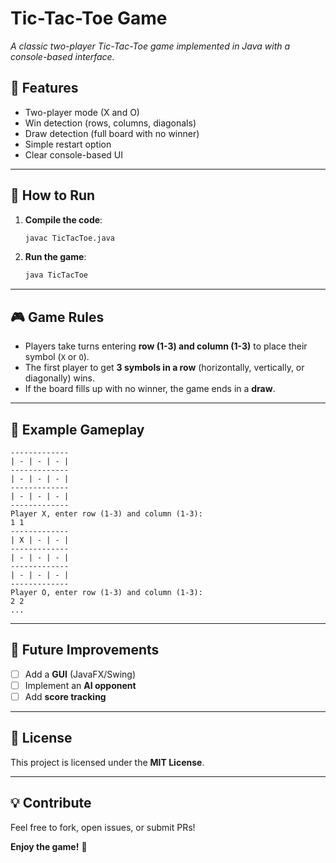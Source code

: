 
# **Tic-Tac-Toe Game**  
*A classic two-player Tic-Tac-Toe game implemented in Java with a console-based interface.*  

## **📌 Features**  
 * Two-player mode (X and O)  
 * Win detection (rows, columns, diagonals)  
 * Draw detection  (full board with no winner)  
 * Simple restart option 
 * Clear console-based UI  

---

## **🚀 How to Run**  
1. **Compile the code**:  
   ```sh
   javac TicTacToe.java
   ```
2. **Run the game**:  
   ```sh
   java TicTacToe
   ```

---

## **🎮 Game Rules**  
- Players take turns entering **row (1-3) and column (1-3)** to place their symbol (`X` or `O`).  
- The first player to get **3 symbols in a row** (horizontally, vertically, or diagonally) wins.  
- If the board fills up with no winner, the game ends in a **draw**.  



---

## **📸 Example Gameplay**  
```
-------------
| - | - | - | 
-------------
| - | - | - | 
-------------
| - | - | - | 
-------------
Player X, enter row (1-3) and column (1-3):
1 1
-------------
| X | - | - | 
-------------
| - | - | - | 
-------------
| - | - | - | 
-------------
Player O, enter row (1-3) and column (1-3):
2 2
...
```


---

## **🔧 Future Improvements**  
- [ ] Add a **GUI** (JavaFX/Swing)  
- [ ] Implement an **AI opponent** 
- [ ] Add **score tracking**  

---

## **📜 License**  
This project is licensed under the **MIT License**.  

---

## **💡 Contribute**  
Feel free to fork, open issues, or submit PRs!  

**Enjoy the game!** 🎉
